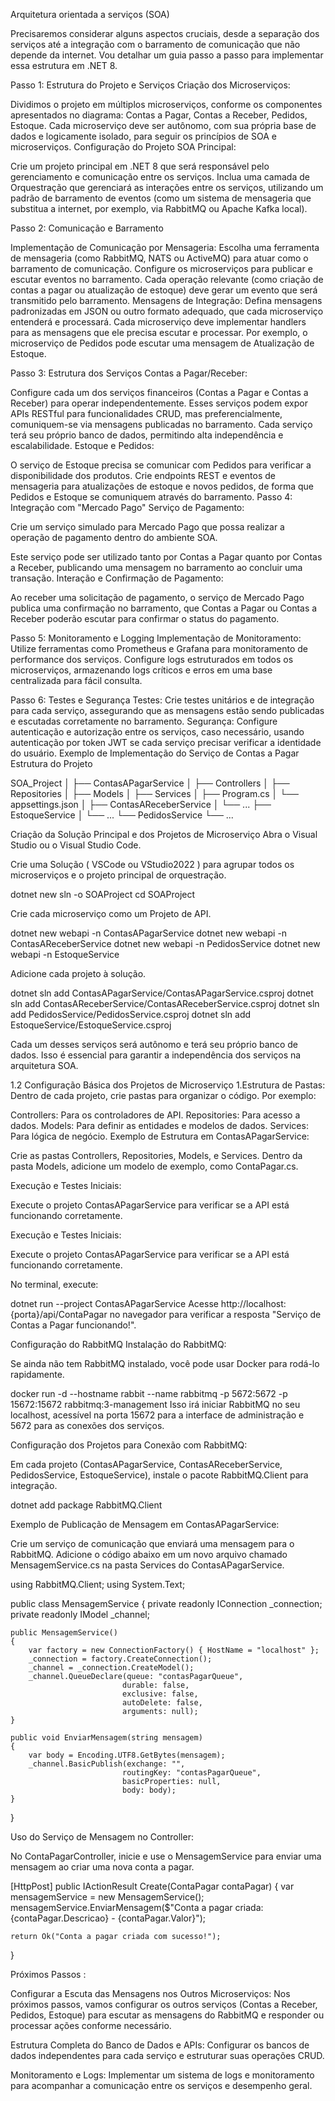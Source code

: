 Arquitetura orientada a serviços (SOA)

Precisaremos considerar alguns aspectos cruciais, desde a separação dos serviços até a integração com o barramento de comunicação que não depende da internet. Vou detalhar um guia passo a passo para implementar essa estrutura em .NET 8.

Passo 1: Estrutura do Projeto e Serviços
Criação dos Microserviços:

Dividimos o projeto em múltiplos microserviços, conforme os componentes apresentados no diagrama: Contas a Pagar, Contas a Receber, Pedidos, Estoque.
Cada microserviço deve ser autônomo, com sua própria base de dados e logicamente isolado, para seguir os princípios de SOA e microserviços.
Configuração do Projeto SOA Principal:

Crie um projeto principal em .NET 8 que será responsável pelo gerenciamento e comunicação entre os serviços.
Inclua uma camada de Orquestração que gerenciará as interações entre os serviços, utilizando um padrão de barramento de eventos (como um sistema de mensageria que substitua a internet, por exemplo, via RabbitMQ ou Apache Kafka local).

Passo 2: Comunicação e Barramento

Implementação de Comunicação por Mensageria:
Escolha uma ferramenta de mensageria (como RabbitMQ, NATS ou ActiveMQ) para atuar como o barramento de comunicação.
Configure os microserviços para publicar e escutar eventos no barramento. Cada operação relevante (como criação de contas a pagar ou atualização de estoque) deve gerar um evento que será transmitido pelo barramento.
Mensagens de Integração:
Defina mensagens padronizadas em JSON ou outro formato adequado, que cada microserviço entenderá e processará.
Cada microserviço deve implementar handlers para as mensagens que ele precisa escutar e processar. Por exemplo, o microserviço de Pedidos pode escutar uma mensagem de Atualização de Estoque.

Passo 3: Estrutura dos Serviços
Contas a Pagar/Receber:

Configure cada um dos serviços financeiros (Contas a Pagar e Contas a Receber) para operar independentemente.
Esses serviços podem expor APIs RESTful para funcionalidades CRUD, mas preferencialmente, comuniquem-se via mensagens publicadas no barramento.
Cada serviço terá seu próprio banco de dados, permitindo alta independência e escalabilidade.
Estoque e Pedidos:

O serviço de Estoque precisa se comunicar com Pedidos para verificar a disponibilidade dos produtos.
Crie endpoints REST e eventos de mensageria para atualizações de estoque e novos pedidos, de forma que Pedidos e Estoque se comuniquem através do barramento.
Passo 4: Integração com "Mercado Pago"
Serviço de Pagamento:

Crie um serviço simulado para Mercado Pago que possa realizar a operação de pagamento dentro do ambiente SOA.

Este serviço pode ser utilizado tanto por Contas a Pagar quanto por Contas a Receber, publicando uma mensagem no barramento ao concluir uma transação.
Interação e Confirmação de Pagamento:

Ao receber uma solicitação de pagamento, o serviço de Mercado Pago publica uma confirmação no barramento, que Contas a Pagar ou Contas a Receber poderão escutar para confirmar o status do pagamento.

Passo 5: Monitoramento e Logging
Implementação de Monitoramento:
Utilize ferramentas como Prometheus e Grafana para monitoramento de performance dos serviços.
Configure logs estruturados em todos os microserviços, armazenando logs críticos e erros em uma base centralizada para fácil consulta.

Passo 6: Testes e Segurança
Testes:
Crie testes unitários e de integração para cada serviço, assegurando que as mensagens estão sendo publicadas e escutadas corretamente no barramento.
Segurança:
Configure autenticação e autorização entre os serviços, caso necessário, usando autenticação por token JWT se cada serviço precisar verificar a identidade do usuário.
Exemplo de Implementação do Serviço de Contas a Pagar
Estrutura do Projeto

SOA_Project
│
├── ContasAPagarService
│   ├── Controllers
│   ├── Repositories
│   ├── Models
│   ├── Services
│   ├── Program.cs
│   └── appsettings.json
│
├── ContasAReceberService
│   └── ...
├── EstoqueService
│   └── ...
└── PedidosService
    └── ...

Criação da Solução Principal e dos Projetos de Microserviço
Abra o Visual Studio ou o Visual Studio Code.

Crie uma Solução ( VSCode ou VStudio2022 ) para agrupar todos os microserviços e o projeto principal de orquestração.

dotnet new sln -o SOAProject
cd SOAProject

Crie cada microserviço como um Projeto de API.


dotnet new webapi -n ContasAPagarService
dotnet new webapi -n ContasAReceberService
dotnet new webapi -n PedidosService
dotnet new webapi -n EstoqueService


Adicione cada projeto à solução.

dotnet sln add ContasAPagarService/ContasAPagarService.csproj
dotnet sln add ContasAReceberService/ContasAReceberService.csproj
dotnet sln add PedidosService/PedidosService.csproj
dotnet sln add EstoqueService/EstoqueService.csproj

Cada um desses serviços será autônomo e terá seu próprio banco de dados. Isso é essencial para garantir a independência dos serviços na arquitetura SOA.

1.2 Configuração Básica dos Projetos de Microserviço
1.Estrutura de Pastas: Dentro de cada projeto, crie pastas para organizar o código. Por exemplo:

Controllers: Para os controladores de API.
Repositories: Para acesso a dados.
Models: Para definir as entidades e modelos de dados.
Services: Para lógica de negócio.
Exemplo de Estrutura em ContasAPagarService:

Crie as pastas Controllers, Repositories, Models, e Services.
Dentro da pasta Models, adicione um modelo de exemplo, como ContaPagar.cs.

Execução e Testes Iniciais:

Execute o projeto ContasAPagarService para verificar se a API está funcionando corretamente.

Execução e Testes Iniciais:

Execute o projeto ContasAPagarService para verificar se a API está funcionando corretamente.

No terminal, execute:

dotnet run --project ContasAPagarService
Acesse http://localhost:{porta}/api/ContaPagar no navegador para verificar a resposta "Serviço de Contas a Pagar funcionando!".

Configuração do RabbitMQ
Instalação do RabbitMQ:

Se ainda não tem RabbitMQ instalado, você pode usar Docker para rodá-lo rapidamente.

docker run -d --hostname rabbit --name rabbitmq -p 5672:5672 -p 15672:15672 rabbitmq:3-management
Isso irá iniciar RabbitMQ no seu localhost, acessível na porta 15672 para a interface de administração e 5672 para as conexões dos serviços.

Configuração dos Projetos para Conexão com RabbitMQ:

Em cada projeto (ContasAPagarService, ContasAReceberService, PedidosService, EstoqueService), instale o pacote RabbitMQ.Client para integração.

dotnet add package RabbitMQ.Client

Exemplo de Publicação de Mensagem em ContasAPagarService:

Crie um serviço de comunicação que enviará uma mensagem para o RabbitMQ.
Adicione o código abaixo em um novo arquivo chamado MensagemService.cs na pasta Services do ContasAPagarService.

using RabbitMQ.Client;
using System.Text;

public class MensagemService
{
    private readonly IConnection _connection;
    private readonly IModel _channel;

    public MensagemService()
    {
        var factory = new ConnectionFactory() { HostName = "localhost" };
        _connection = factory.CreateConnection();
        _channel = _connection.CreateModel();
        _channel.QueueDeclare(queue: "contasPagarQueue",
                             durable: false,
                             exclusive: false,
                             autoDelete: false,
                             arguments: null);
    }

    public void EnviarMensagem(string mensagem)
    {
        var body = Encoding.UTF8.GetBytes(mensagem);
        _channel.BasicPublish(exchange: "",
                             routingKey: "contasPagarQueue",
                             basicProperties: null,
                             body: body);
    }
}

Uso do Serviço de Mensagem no Controller:

No ContaPagarController, inicie e use o MensagemService para enviar uma mensagem ao criar uma nova conta a pagar.

[HttpPost]
public IActionResult Create(ContaPagar contaPagar)
{
    var mensagemService = new MensagemService();
    mensagemService.EnviarMensagem($"Conta a pagar criada: {contaPagar.Descricao} - {contaPagar.Valor}");

    return Ok("Conta a pagar criada com sucesso!");
}

Próximos Passos :

 Configurar a Escuta das Mensagens nos Outros Microserviços: Nos próximos passos, vamos configurar os outros serviços (Contas a Receber, Pedidos, Estoque) para escutar as mensagens do RabbitMQ e responder ou processar ações conforme necessário.

 Estrutura Completa do Banco de Dados e APIs: Configurar os bancos de dados independentes para cada serviço e estruturar suas operações CRUD.

 Monitoramento e Logs: Implementar um sistema de logs e monitoramento para acompanhar a comunicação entre os serviços e desempenho geral.

